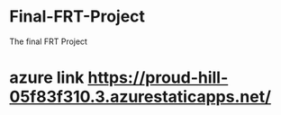 # Final-FRT-Project
The final FRT Project 
# azure link  https://proud-hill-05f83f310.3.azurestaticapps.net/
